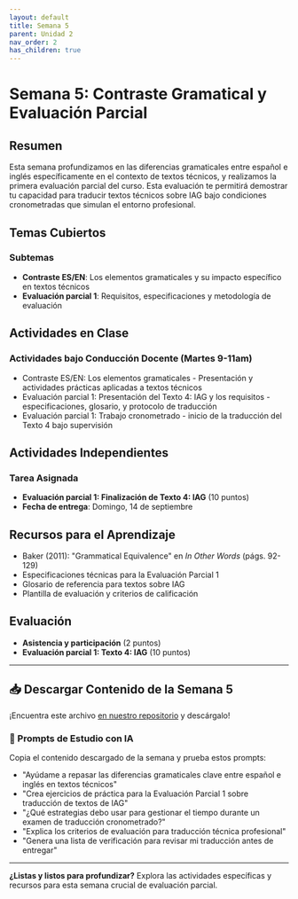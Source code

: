 ```yaml
---
layout: default
title: Semana 5
parent: Unidad 2
nav_order: 2
has_children: true
---
```


# Semana 5: Contraste Gramatical y Evaluación Parcial

## Resumen

Esta semana profundizamos en las diferencias gramaticales entre español e inglés específicamente en el contexto de textos técnicos, y realizamos la primera evaluación parcial del curso. Esta evaluación te permitirá demostrar tu capacidad para traducir textos técnicos sobre IAG bajo condiciones cronometradas que simulan el entorno profesional.

## Temas Cubiertos

### Subtemas
- **Contraste ES/EN**: Los elementos gramaticales y su impacto específico en textos técnicos
- **Evaluación parcial 1**: Requisitos, especificaciones y metodología de evaluación

## Actividades en Clase

### Actividades bajo Conducción Docente (Martes 9-11am)
- Contraste ES/EN: Los elementos gramaticales - Presentación y actividades prácticas aplicadas a textos técnicos
- Evaluación parcial 1: Presentación del Texto 4: IAG y los requisitos - especificaciones, glosario, y protocolo de traducción
- Evaluación parcial 1: Trabajo cronometrado - inicio de la traducción del Texto 4 bajo supervisión

## Actividades Independientes

### Tarea Asignada
- **Evaluación parcial 1: Finalización de Texto 4: IAG** (10 puntos)
- **Fecha de entrega**: Domingo, 14 de septiembre

## Recursos para el Aprendizaje

- Baker (2011): "Grammatical Equivalence" en *In Other Words* (págs. 92-129)
- Especificaciones técnicas para la Evaluación Parcial 1
- Glosario de referencia para textos sobre IAG
- Plantilla de evaluación y criterios de calificación

## Evaluación

- **Asistencia y participación** (2 puntos)
- **Evaluación parcial 1: Texto 4: IAG** (10 puntos)

---

## 📥 Descargar Contenido de la Semana 5
¡Encuentra este archivo [en nuestro repositorio](https://github.com/alainamb/uic_tr18-trad-inversa-es-en/blob/main/unidad2/semana5/semana5-resumen.md) y descárgalo!

### 🤖 Prompts de Estudio con IA
Copia el contenido descargado de la semana y prueba estos prompts:
- "Ayúdame a repasar las diferencias gramaticales clave entre español e inglés en textos técnicos"
- "Crea ejercicios de práctica para la Evaluación Parcial 1 sobre traducción de textos de IAG"
- "¿Qué estrategias debo usar para gestionar el tiempo durante un examen de traducción cronometrado?"
- "Explica los criterios de evaluación para traducción técnica profesional"
- "Genera una lista de verificación para revisar mi traducción antes de entregar"

---

**¿Listas y listos para profundizar?** Explora las actividades específicas y recursos para esta semana crucial de evaluación parcial.
